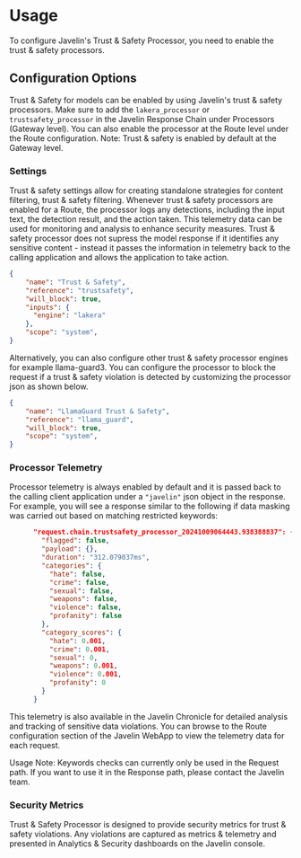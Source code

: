 # Usage

To configure Javelin's Trust & Safety Processor, you need to enable the trust & safety processors.

## Configuration Options

Trust & Safety for models can be enabled by using Javelin's trust & safety processors. Make sure to add the `lakera_processor` or `trustsafety_processor` in the Javelin Response Chain under Processors (Gateway level). You can also enable the processor at the Route level under the Route configuration.
Note: Trust & safety is enabled by default at the Gateway level.

### Settings

Trust & safety settings allow for creating standalone strategies for content filtering, trust & safety filtering. Whenever trust & safety processors are enabled for a Route, the processor logs any detections, including the input text, the detection result, and the action taken. This telemetry data can be used for monitoring and analysis to enhance security measures. Trust & safety processor does not supress the model response if it identifies any sensitive content - instead it passes the information in telemetry back to the calling application and allows the application to take action.

```json
{
    "name": "Trust & Safety",
    "reference": "trustsafety",
    "will_block": true,
    "inputs": {
      "engine": "lakera"
    },
    "scope": "system",
}
```

Alternatively, you can also configure other trust & safety processor engines for example llama-guard3. You can configure the processor to block the request if a trust & safety violation is detected by customizing the processor json as shown below.

```json
{
    "name": "LlamaGuard Trust & Safety",
    "reference": "llama_guard",
    "will_block": true,
    "scope": "system",
}
```

### Processor Telemetry

Processor telemetry is always enabled by default and it is passed back to the calling client application under a `"javelin"` json object in the response. For example, you will see a response similar to the following if data masking was carried out based on matching restricted keywords:

```json
      "request.chain.trustsafety_processor_20241009064443.938388837": {
        "flagged": false,
        "payload": {},
        "duration": "312.079037ms",
        "categories": {
          "hate": false,
          "crime": false,
          "sexual": false,
          "weapons": false,
          "violence": false,
          "profanity": false
        },
        "category_scores": {
          "hate": 0.001,
          "crime": 0.001,
          "sexual": 0,
          "weapons": 0.001,
          "violence": 0.001,
          "profanity": 0
        }
      }
```

This telemetry is also available in the Javelin Chronicle for detailed analysis and tracking of sensitive data violations. You can browse to the Route configuration section of the Javelin WebApp to view the telemetry data for each request.

Usage Note: Keywords checks can currently only be used in the Request path. If you want to use it in the Response path, please contact the Javelin team.

### Security Metrics

Trust & Safety Processor is designed to provide security metrics for trust & safety violations. Any violations are captured as metrics & telemetry and presented in Analytics & Security dashboards on the Javelin console.
